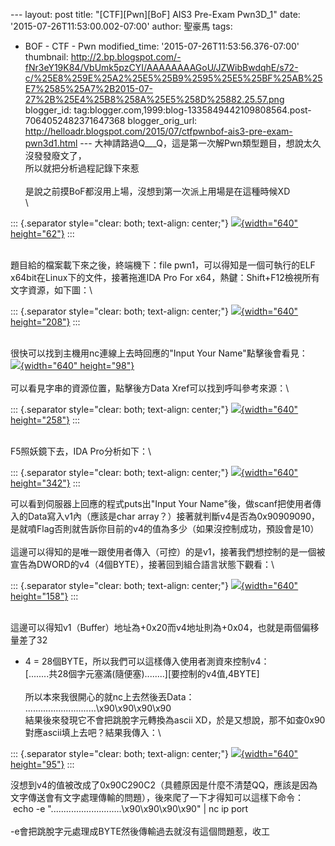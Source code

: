 \-\-- layout: post title: \"\[CTF\]\[Pwn\]\[BoF\] AIS3 Pre-Exam
Pwn3D\_1\" date: \'2015-07-26T11:53:00.002-07:00\' author: 聖豪馬 tags:
- BOF - CTF - Pwn modified\_time: \'2015-07-26T11:53:56.376-07:00\'
thumbnail:
http://2.bp.blogspot.com/-fNr3eY19K84/VbUmk5pzCYI/AAAAAAAAGoU/JZWibBwdqhE/s72-c/%25E8%259E%25A2%25E5%25B9%2595%25E5%25BF%25AB%25E7%2585%25A7%2B2015-07-27%2B%25E4%25B8%258A%25E5%258D%25882.25.57.png
blogger\_id:
tag:blogger.com,1999:blog-1335849442109808564.post-7064052482371647368
blogger\_orig\_url:
http://helloadr.blogspot.com/2015/07/ctfpwnbof-ais3-pre-exam-pwn3d1.html
\-\--
大神請路過Q\_\_\_Q，這是第一次解Pwn類型題目，想說太久沒發發廢文了，\
所以就把分析過程記錄下來惹\
\
是說之前摸BoF都沒用上場，沒想到第一次派上用場是在這種時候XD\
\

::: {.separator style="clear: both; text-align: center;"}
[![](http://2.bp.blogspot.com/-fNr3eY19K84/VbUmk5pzCYI/AAAAAAAAGoU/JZWibBwdqhE/s640/%25E8%259E%25A2%25E5%25B9%2595%25E5%25BF%25AB%25E7%2585%25A7%2B2015-07-27%2B%25E4%25B8%258A%25E5%258D%25882.25.57.png){width="640"
height="62"}](http://2.bp.blogspot.com/-fNr3eY19K84/VbUmk5pzCYI/AAAAAAAAGoU/JZWibBwdqhE/s1600/%25E8%259E%25A2%25E5%25B9%2595%25E5%25BF%25AB%25E7%2585%25A7%2B2015-07-27%2B%25E4%25B8%258A%25E5%258D%25882.25.57.png)
:::

\
題目給的檔案載下來之後，終端機下：file pwn1，可以得知是一個可執行的ELF
x64bit在Linux下的文件，接著拖進IDA Pro For
x64，熱鍵：Shift+F12檢視所有文字資源，如下圖：\

::: {.separator style="clear: both; text-align: center;"}
[![](http://4.bp.blogspot.com/-JrCTRJAYxqA/VbUnT1j_-aI/AAAAAAAAGoc/1mgRwm5rfIA/s640/%25E8%259E%25A2%25E5%25B9%2595%25E5%25BF%25AB%25E7%2585%25A7%2B2015-07-27%2B%25E4%25B8%258A%25E5%258D%25882.30.18.png){width="640"
height="208"}](http://4.bp.blogspot.com/-JrCTRJAYxqA/VbUnT1j_-aI/AAAAAAAAGoc/1mgRwm5rfIA/s1600/%25E8%259E%25A2%25E5%25B9%2595%25E5%25BF%25AB%25E7%2585%25A7%2B2015-07-27%2B%25E4%25B8%258A%25E5%258D%25882.30.18.png)
:::

\
很快可以找到主機用nc連線上去時回應的"Input Your Name"點擊後會看見：\
[![](http://3.bp.blogspot.com/-KL53mpOMPBI/VbUoAqgo_xI/AAAAAAAAGow/1xY4AsXP0w0/s640/%25E8%259E%25A2%25E5%25B9%2595%25E5%25BF%25AB%25E7%2585%25A7%2B2015-07-27%2B%25E4%25B8%258A%25E5%258D%25882.33.40.png){width="640"
height="98"}](http://3.bp.blogspot.com/-KL53mpOMPBI/VbUoAqgo_xI/AAAAAAAAGow/1xY4AsXP0w0/s1600/%25E8%259E%25A2%25E5%25B9%2595%25E5%25BF%25AB%25E7%2585%25A7%2B2015-07-27%2B%25E4%25B8%258A%25E5%258D%25882.33.40.png)\
\
可以看見字串的資源位置，點擊後方Data Xref可以找到呼叫參考來源：\

::: {.separator style="clear: both; text-align: center;"}
[![](http://4.bp.blogspot.com/-WOtcdmto9DQ/VbUoZOolLAI/AAAAAAAAGpA/SB-txVVbqcw/s640/%25E8%259E%25A2%25E5%25B9%2595%25E5%25BF%25AB%25E7%2585%25A7%2B2015-07-27%2B%25E4%25B8%258A%25E5%258D%25882.35.08.png){width="640"
height="258"}](http://4.bp.blogspot.com/-WOtcdmto9DQ/VbUoZOolLAI/AAAAAAAAGpA/SB-txVVbqcw/s1600/%25E8%259E%25A2%25E5%25B9%2595%25E5%25BF%25AB%25E7%2585%25A7%2B2015-07-27%2B%25E4%25B8%258A%25E5%258D%25882.35.08.png)
:::

\
F5照妖鏡下去，IDA Pro分析如下：\

::: {.separator style="clear: both; text-align: center;"}
[![](http://3.bp.blogspot.com/-lCCUSF4dHv8/VbUpIvByaTI/AAAAAAAAGpI/ohfgBkYHHog/s640/%25E8%259E%25A2%25E5%25B9%2595%25E5%25BF%25AB%25E7%2585%25A7%2B2015-07-27%2B%25E4%25B8%258A%25E5%258D%25882.38.03.png){width="640"
height="342"}](http://3.bp.blogspot.com/-lCCUSF4dHv8/VbUpIvByaTI/AAAAAAAAGpI/ohfgBkYHHog/s1600/%25E8%259E%25A2%25E5%25B9%2595%25E5%25BF%25AB%25E7%2585%25A7%2B2015-07-27%2B%25E4%25B8%258A%25E5%258D%25882.38.03.png)
:::

可以看到伺服器上回應的程式puts出"Input Your
Name"後，做scanf把使用者傳入的Data寫入v1內（應該是char
array？）接著就判斷v4是否為0x90909090，是就噴Flag否則就告訴你目前的v4的值為多少（如果沒控制成功，預設會是10）\
\
這邊可以得知的是唯一跟使用者傳入（可控）的是v1，接著我們想控制的是一個被宣告為DWORD的v4（4個BYTE），接著回到組合語言狀態下觀看：\

::: {.separator style="clear: both; text-align: center;"}
[![](http://3.bp.blogspot.com/-gl4FHiTeZ_s/VbUqcWpupMI/AAAAAAAAGpU/ctlqCfG3Mas/s640/%25E8%259E%25A2%25E5%25B9%2595%25E5%25BF%25AB%25E7%2585%25A7%2B2015-07-27%2B%25E4%25B8%258A%25E5%258D%25882.43.57.png){width="640"
height="158"}](http://3.bp.blogspot.com/-gl4FHiTeZ_s/VbUqcWpupMI/AAAAAAAAGpU/ctlqCfG3Mas/s1600/%25E8%259E%25A2%25E5%25B9%2595%25E5%25BF%25AB%25E7%2585%25A7%2B2015-07-27%2B%25E4%25B8%258A%25E5%258D%25882.43.57.png)
:::

\
這邊可以得知v1（Buffer）地址為+0x20而v4地址則為+0x04，也就是兩個偏移量差了32
- 4 = 28個BYTE，所以我們可以這樣傳入使用者測資來控制v4：\
\[\...\.....共28個字元塞滿(隨便塞)\...\.....\]\[要控制的v4值,4BYTE\]\
\
所以本來我很開心的就nc上去然後丟Data：\
\...\...\...\...\...\...\...\...\....\\x90\\x90\\x90\\x90\
結果後來發現它不會把跳脫字元轉換為ascii
XD，於是又想說，那不如查0x90對應ascii填上去吧？結果我傳入：\

::: {.separator style="clear: both; text-align: center;"}
[![](http://1.bp.blogspot.com/-vDMznL9ssxg/VbUr_OzkrqI/AAAAAAAAGpg/OgBB4O-MasY/s640/%25E8%259E%25A2%25E5%25B9%2595%25E5%25BF%25AB%25E7%2585%25A7%2B2015-07-27%2B%25E4%25B8%258A%25E5%258D%25882.50.30.png){width="640"
height="95"}](http://1.bp.blogspot.com/-vDMznL9ssxg/VbUr_OzkrqI/AAAAAAAAGpg/OgBB4O-MasY/s1600/%25E8%259E%25A2%25E5%25B9%2595%25E5%25BF%25AB%25E7%2585%25A7%2B2015-07-27%2B%25E4%25B8%258A%25E5%258D%25882.50.30.png)
:::

沒想到v4的值被改成了0x90C290C2（具體原因是什麼不清楚QQ，應該是因為文字傳送會有文字處理傳輸的問題），後來爬了一下才得知可以這樣下命令：\
 echo -e \"\...\...\...\...\...\...\...\...\....\\x90\\x90\\x90\\x90\"
\| nc ip port\
\
-e會把跳脫字元處理成BYTE然後傳輸過去就沒有這個問題惹，收工
